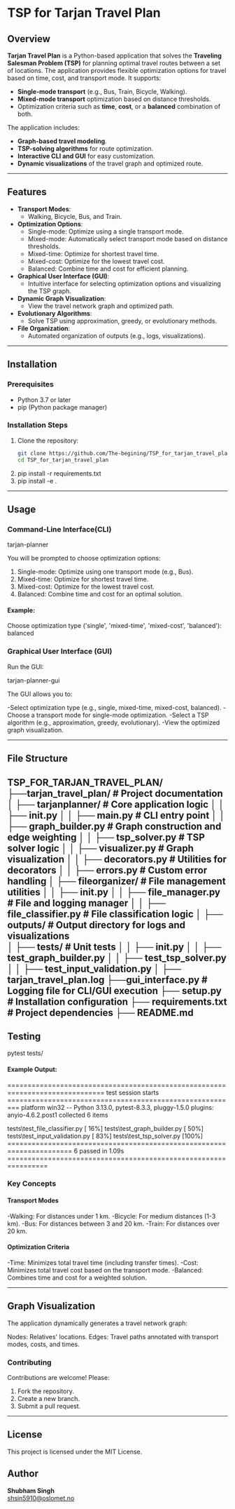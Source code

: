 # TSP for Tarjan Travel Plan

## Overview
**Tarjan Travel Plan** is a Python-based application that solves the **Traveling Salesman Problem (TSP)** for planning optimal travel routes between a set of locations. The application provides flexible optimization options for travel based on time, cost, and transport mode. It supports:
- **Single-mode transport** (e.g., Bus, Train, Bicycle, Walking).
- **Mixed-mode transport** optimization based on distance thresholds.
- Optimization criteria such as **time**, **cost**, or a **balanced** combination of both.

The application includes:
- **Graph-based travel modeling**.
- **TSP-solving algorithms** for route optimization.
- **Interactive CLI and GUI** for easy customization.
- **Dynamic visualizations** of the travel graph and optimized route.

---

## Features
- **Transport Modes**:
  - Walking, Bicycle, Bus, and Train.
- **Optimization Options**:
  - Single-mode: Optimize using a single transport mode.
  - Mixed-mode: Automatically select transport mode based on distance thresholds.
  - Mixed-time: Optimize for shortest travel time.
  - Mixed-cost: Optimize for the lowest travel cost.
  - Balanced: Combine time and cost for efficient planning.
- **Graphical User Interface (GUI)**:
  - Intuitive interface for selecting optimization options and visualizing the TSP graph.
- **Dynamic Graph Visualization**:
  - View the travel network graph and optimized path.
- **Evolutionary Algorithms**:
  - Solve TSP using approximation, greedy, or evolutionary methods.
- **File Organization**:
  - Automated organization of outputs (e.g., logs, visualizations).

---

## Installation

### Prerequisites
- Python 3.7 or later
- pip (Python package manager)

### Installation Steps
1. Clone the repository:
   ```bash
   git clone https://github.com/The-begining/TSP_for_tarjan_travel_plan.git
   cd TSP_for_tarjan_travel_plan

2. pip install -r requirements.txt
3. pip install -e .

-------------
## Usage

### Command-Line Interface(CLI)

tarjan-planner

You will be prompted to choose optimization options:
1. Single-mode: Optimize using one transport mode (e.g., Bus).
2. Mixed-time: Optimize for shortest travel time.
3. Mixed-cost: Optimize for the lowest travel cost.
4. Balanced: Combine time and cost for an optimal solution.
#### Example:
Choose optimization type ('single', 'mixed-time', 'mixed-cost', 'balanced'): balanced

### Graphical User Interface (GUI)
Run the GUI:

tarjan-planner-gui

The GUI allows you to:

-Select optimization type (e.g., single, mixed-time, mixed-cost, balanced).
-Choose a transport mode for single-mode optimization.
-Select a TSP algorithm (e.g., approximation, greedy, evolutionary).
-View the optimized graph visualization.

---------------------------
## File Structure
TSP_FOR_TARJAN_TRAVEL_PLAN/
├──tarjan_travel_plan/                  # Project documentation
│  ├── tarjanplanner/                # Core application logic
│  │     ├── __init__.py
│  │     ├── main.py                   # CLI entry point
│  │     ├── graph_builder.py          # Graph construction and edge weighting
│  │     ├── tsp_solver.py             # TSP solver logic
│  │     ├── visualizer.py             # Graph visualization
│  │     ├── decorators.py             # Utilities for decorators
│  │     ├── errors.py                 # Custom error handling
│  ├── fileorganizer/                # File management utilities
│  │     ├── __init__.py
│  │     ├── file_manager.py           # File and logging manager
│  │     ├── file_classifier.py        # File classification logic
│  ├── outputs/                      # Output directory for logs and visualizations  
│  ├── tests/                        # Unit tests
│  │     ├── __init__.py
│  │     ├── test_graph_builder.py
│  │     ├── test_tsp_solver.py
│  │     ├── test_input_validation.py
│  ├── tarjan_travel_plan.log 
├──gui_interface.py       # Logging file for CLI/GUI execution
├── setup.py                      # Installation configuration
├── requirements.txt              # Project dependencies
├── README.md
------------------------
## Testing
pytest tests/

#### Example Output:
============================================================================== test session starts =========================================================
platform win32 -- Python 3.13.0, pytest-8.3.3, pluggy-1.5.0
plugins: anyio-4.6.2.post1
collected 6 items

tests\test_file_classifier.py                                                                                                                    [ 16%]
tests\test_graph_builder.py                                                                                                                      [ 50%] 
tests\test_input_validation.py                                                                                                                   [ 83%] 
tests\test_tsp_solver.py                                                                                                                         [100%]    
====================================================================== 6 passed in 1.09s ================================================================ 
### Key Concepts
#### Transport Modes
  -Walking: For distances under 1 km.
  -Bicycle: For medium distances (1-3 km).
  -Bus: For distances between 3 and 20 km.
  -Train: For distances over 20 km.
#### Optimization Criteria
  -Time: Minimizes total travel time (including transfer times).
  -Cost: Minimizes total travel cost based on the transport mode.
  -Balanced: Combines time and cost for a weighted solution.

-------------------------------
## Graph Visualization
The application dynamically generates a travel network graph:

  Nodes: Relatives' locations.
  Edges: Travel paths annotated with transport modes, costs, and times.

### Contributing
Contributions are welcome! Please:

1. Fork the repository.
2. Create a new branch.
3. Submit a pull request.

---------------------------
## License
This project is licensed under the MIT License.

## Author

**Shubham Singh**  
[shsin5910@oslomet.no](mailto:shsin5910@oslomet.no)




